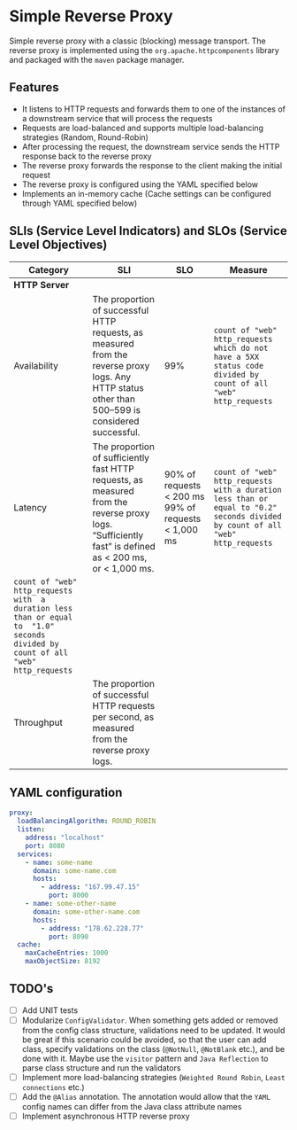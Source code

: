 # Simple Reverse Proxy

Simple reverse proxy with a classic (blocking) message transport. The reverse proxy is implemented using the `org.apache.httpcomponents` library and packaged with the `maven` package manager.

## Features
- It listens to HTTP requests and forwards them to one of the instances of a downstream service that will process the requests
- Requests are load-balanced and supports multiple load-balancing strategies (Random, Round-Robin)
- After processing the request, the downstream service sends the HTTP response back to the reverse proxy
- The reverse proxy forwards the response to the client making the initial request
- The reverse proxy is configured using the YAML specified below
- Implements an in-memory cache (Cache settings can be configured through YAML specified below)

## SLIs (Service Level Indicators) and SLOs (Service Level Objectives)

| **Category**    | **SLI**                                                                                                                                                | **SLO**                                             | **Measure**                                                                                                                                                                                                                                                        |
|-----------------|--------------------------------------------------------------------------------------------------------------------------------------------------------|-----------------------------------------------------|--------------------------------------------------------------------------------------------------------------------------------------------------------------------------------------------------------------------------------------------------------------------|
| **HTTP Server** |                                                                                                                                                        |                                                     |                                                                                                                                                                                                                                                                    |
| Availability    | The proportion of successful HTTP requests, as measured from the reverse proxy logs. Any HTTP status other than 500–599 is considered successful.      | 99%                                                 | `count of "web" http_requests which do not have a 5XX status code divided by count of all "web" http_requests`                                                                                                                                                     |
| Latency         | The proportion of sufficiently fast HTTP requests, as measured from the reverse proxy logs. “Sufficiently fast” is defined as < 200 ms, or < 1,000 ms. | 90% of requests < 200 ms 99% of requests < 1,000 ms | `count of "web" http_requests with a duration less than or equal to "0.2" seconds divided by count of all "web" http_requests`  
`count of "web" http_requests with  a duration less than or equal to  "1.0" seconds  divided by  count of all "web" http_requests` |
| Throughput      | The proportion of successful HTTP requests per second, as measured from the reverse proxy logs.                                                 



## YAML configuration
```YAML
proxy:
  loadBalancingAlgorithm: ROUND_ROBIN
  listen:
    address: "localhost"
    port: 8080
  services:
    - name: some-name
      domain: some-name.com
      hosts:
        - address: "167.99.47.15"
          port: 8000
    - name: some-other-name
      domain: some-other-name.com
      hosts:
        - address: "178.62.228.77"
          port: 8090
  cache:
    maxCacheEntries: 1000
    maxObjectSize: 8192
```

## TODO's
- [ ] Add UNIT tests
- [ ] Modularize `ConfigValidator`. When something gets added or removed from the config class structure, validations need to be updated. It would be great if this scenario could be avoided, so that the user can add class, specify validations on the class (`@NotNull`, `@NotBlank` etc.), and be done with it. Maybe use the `visitor` pattern and `Java Reflection` to parse class structure and run the validators
- [ ] Implement more load-balancing strategies (`Weighted Round Robin`, `Least connections` etc.)
- [ ] Add the `@Alias` annotation. The annotation would allow that the `YAML` config names can differ from the Java class attribute names
- [ ] Implement asynchronous HTTP reverse proxy
